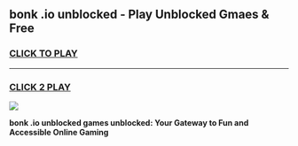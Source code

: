 
## bonk .io unblocked - Play Unblocked Gmaes & Free
<h3>
<a href="https://news.freeplayer.one?title=bonk_.io_unblocked&ref=23F">CLICK TO PLAY</a></h3>
<hr>

<h3>
<a href="https://news.freeplayer.one?title=bonk_.io_unblocked&ref=23F">CLICK 2 PLAY</a>
  
</h3>

<a href="https://news.freeplayer.one?title=bonk_.io_unblocked&ref=23F/"><img src="https://clearcache.store/games.png"></a>


**bonk .io unblocked games unblocked: Your Gateway to Fun and Accessible Online Gaming**
